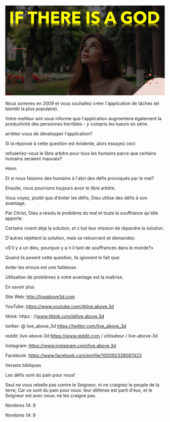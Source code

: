 ![Video cover image](../cover.jpg "cover photo")

Nous sommes en 2009 et vous souhaitez créer l'application de tâches (et bientôt la plus populaire).

Votre meilleur ami vous informe que l'application augmentera également la productivité des personnes horribles - y compris les tueurs en série.

arrêtez-vous de développer l'application?

Si la réponse à cette question est évidente, alors essayez ceci:

refuseriez-vous le libre arbitre pour tous les humains parce que certains humains seraient mauvais?

Hmm

Et si nous faisions des humains à l'abri des défis provoqués par le mal?

Ensuite, nous pourrions toujours avoir le libre arbitre.

Vous voyez, plutôt que d'éviter les défis, Dieu utilise des défis à son avantage.

Par Christ, Dieu a résolu le problème du mal et toute la souffrance qu'elle apporte.

Certains vivent déjà la solution, et c'est leur mission de répandre la solution.

D'autres rejettent la solution, mais se retournent et demandez:

«S'il y a un dieu, pourquoi y a-t-il tant de souffrances dans le monde?»

Quand ils posent cette question, ils ignorent le fait que:

éviter les ennuis est une faiblesse.

Utilisation de problèmes à votre avantage est la maîtrise.

En savoir plus

Site Web: http://liveabove3d.com

YouTube: https://www.youtube.com/@live.above.3d

tiktok: https : //www.tiktok.com/@live.above.3d

twitter: @ live_above_3d https://twitter.com/live_above_3d

reddit: live-above-3d https://www.reddit.com / utilisateur / live-above-3d

Instagram: https://www.instagram.com/live.above.3d

Facebook: https://www.facebook.com/profile/100092339087423

  

Versets bibliques

Les défis sont du pain pour nous!

Seul ne vous rebelle pas contre le Seigneur, ni ne craignez le peuple de la terre; Car ce sont du pain pour nous: leur défense est parti d'eux, et le Seigneur est avec nous: ne les craigne pas.

Nombres 14: 9

Nombres 14: 9
